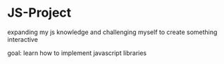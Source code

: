 # JS-Project

expanding my js knowledge and challenging myself to create something interactive

goal: learn how to implement javascript libraries
